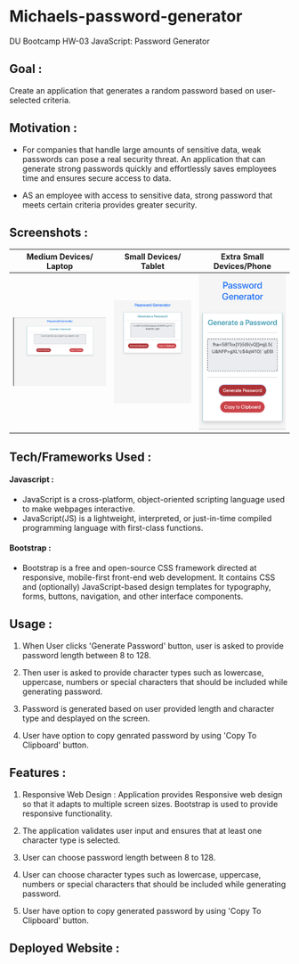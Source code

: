 # Michaels-password-generator

DU Bootcamp HW-03 JavaScript: Password Generator

## Goal :

Create an application that generates a random password based on user-selected criteria.

## Motivation :

- For companies that handle large amounts of sensitive data, weak passwords can pose a real security threat. An application that can generate strong passwords quickly and effortlessly saves employees time and ensures secure access to data.

- AS an employee with access to sensitive data, strong password that meets certain criteria provides greater security.

## Screenshots :

| Medium Devices/ Laptop       | Small Devices/ Tablet        | Extra Small Devices/Phone  |
| ---------------------------- | ---------------------------- | -------------------------- |
| ![Laptop](images/laptop.png) | ![Tablet](images/tablet.png) | ![Phone](images/phone.png) |

## Tech/Frameworks Used :

#### Javascript :

- JavaScript is a cross-platform, object-oriented scripting language used to make webpages interactive.
- JavaScript(JS) is a lightweight, interpreted, or just-in-time compiled programming language with first-class functions.

#### Bootstrap :

- Bootstrap is a free and open-source CSS framework directed at responsive, mobile-first front-end web development. It contains CSS and (optionally) JavaScript-based design templates for typography, forms, buttons, navigation, and other interface components.

## Usage :

1. When User clicks 'Generate Password' button, user is asked to provide password length between 8 to 128.

2. Then user is asked to provide character types such as lowercase, uppercase, numbers or special characters that should be included while generating password.

3. Password is generated based on user provided length and character type and desplayed on the screen.

4. User have option to copy genrated password by using 'Copy To Clipboard' button.

## Features :

1. Responsive Web Design : Application provides Responsive web design so that it adapts to multiple screen sizes. Bootstrap is used to provide responsive functionality.

2. The application validates user input and ensures that at least one character type is selected.

3. User can choose password length between 8 to 128.

4. User can choose character types such as lowercase, uppercase, numbers or special characters that should be included while generating password.

5. User have option to copy generated password by using 'Copy To Clipboard' button.

## Deployed Website :
